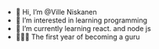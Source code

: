 - 👋 Hi, I’m @Ville Niskanen
- 👀 I’m interested in learning programming
- 🌱 I’m currently learning react. and node js
- 🧑🏼‍💻 The first year of becoming a guru



